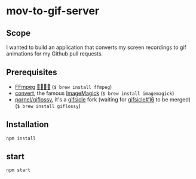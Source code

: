# mov-to-gif-server

## Scope
I wanted to build an application that converts my screen recordings to gif animations for my Github pull requests.

## Prerequisites
- [FFmpeg](http://ffmpeg.org/) [🐓🐓🐓🐓](http://en.wikipedia.org/wiki/FFmpeg#History) (`$ brew install ffmpeg`)
- [convert](http://www.imagemagick.org/script/convert.php), the famous [ImageMagick](http://www.imagemagick.org/) (`$ brew install imagemagick`)
- [pornel/giflossy](https://github.com/pornel/giflossy/releases), it's a [gifsicle](http://www.lcdf.org/gifsicle/) fork (waiting for [gifsicle#16](https://github.com/kohler/gifsicle/pull/16) to be merged) (`$ brew install giflossy`)

## Installation
`npm install`

## start
`npm start`
